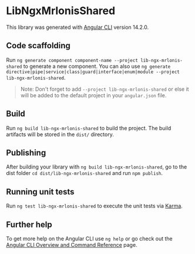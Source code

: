 # LibNgxMrlonisShared

This library was generated with [Angular CLI](https://github.com/angular/angular-cli) version 14.2.0.

## Code scaffolding

Run `ng generate component component-name --project lib-ngx-mrlonis-shared` to generate a new component. You can also use `ng generate directive|pipe|service|class|guard|interface|enum|module --project lib-ngx-mrlonis-shared`.
> Note: Don't forget to add `--project lib-ngx-mrlonis-shared` or else it will be added to the default project in your `angular.json` file. 

## Build

Run `ng build lib-ngx-mrlonis-shared` to build the project. The build artifacts will be stored in the `dist/` directory.

## Publishing

After building your library with `ng build lib-ngx-mrlonis-shared`, go to the dist folder `cd dist/lib-ngx-mrlonis-shared` and run `npm publish`.

## Running unit tests

Run `ng test lib-ngx-mrlonis-shared` to execute the unit tests via [Karma](https://karma-runner.github.io).

## Further help

To get more help on the Angular CLI use `ng help` or go check out the [Angular CLI Overview and Command Reference](https://angular.io/cli) page.
